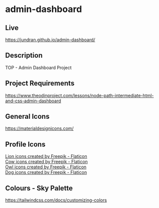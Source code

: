 # admin-dashboard

## Live
https://jundran.github.io/admin-dashboard/

## Description
TOP - Admin Dashboard Project

## Project Requirements
https://www.theodinproject.com/lessons/node-path-intermediate-html-and-css-admin-dashboard

## General Icons
https://materialdesignicons.com/

## Profile Icons
<a href="https://www.flaticon.com/free-icons/lion" title="lion icons">Lion icons created by Freepik - Flaticon</a>  
<a href="https://www.flaticon.com/free-icons/cow" title="cow icons">Cow icons created by Freepik - Flaticon</a>  
<a href="https://www.flaticon.com/free-icons/owl" title="owl icons">Owl icons created by Freepik - Flaticon</a>  
<a href="https://www.flaticon.com/free-icons/dog" title="dog icons">Dog icons created by Freepik - Flaticon</a>  

## Colours - Sky Palette
https://tailwindcss.com/docs/customizing-colors
